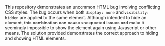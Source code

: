 This repository demonstrates an uncommon HTML bug involving conflicting CSS styles.  The bug occurs when both `display: none` and `visibility: hidden` are applied to the same element. Although intended to hide an element, this combination can cause unexpected issues and make it seemingly impossible to show the element again using Javascript or other means. The solution provided demonstrates the correct approach to hiding and showing HTML elements.